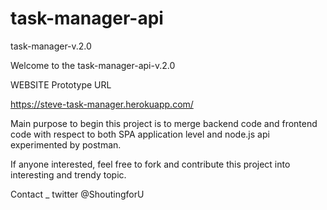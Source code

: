 # task-manager-api
task-manager-v.2.0

Welcome to the task-manager-api-v.2.0

WEBSITE Prototype URL 

https://steve-task-manager.herokuapp.com/

Main purpose to begin this project is to merge backend code and frontend code with respect to both SPA application level and node.js api experimented by postman.

If anyone interested, feel free to fork and contribute this project into interesting and trendy topic.

Contact _ twitter @ShoutingforU
